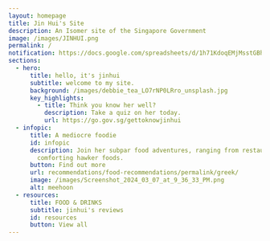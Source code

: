 ```yaml
---
layout: homepage
title: Jin Hui's Site
description: An Isomer site of the Singapore Government
image: /images/JINHUI.png
permalink: /
notification: https://docs.google.com/spreadsheets/d/1h71KdoqEMjMsstGBh9jFO21_aek_IJ-N3e0NR7VtJLY/edit#gid=0
sections:
  - hero:
      title: hello, it's jinhui
      subtitle: welcome to my site.
      background: /images/debbie_tea_LO7rNP0LRro_unsplash.jpg
      key_highlights:
        - title: Think you know her well?
          description: Take a quiz on her today.
          url: https://go.gov.sg/gettoknowjinhui
  - infopic:
      title: A mediocre foodie
      id: infopic
      description: Join her subpar food adventures, ranging from restaurants to
        comforting hawker foods.
      button: Find out more
      url: recommendations/food-recommendations/permalink/greek/
      image: /images/Screenshot_2024_03_07_at_9_36_33_PM.png
      alt: meehoon
  - resources:
      title: FOOD & DRINKS
      subtitle: jinhui's reviews
      id: resources
      button: View all
---
```

